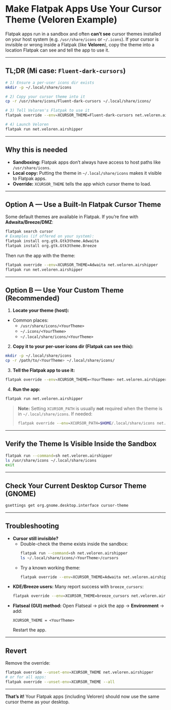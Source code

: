 # Make Flatpak Apps Use Your Cursor Theme (Veloren Example)

Flatpak apps run in a sandbox and often **can’t see** cursor themes installed on your host system (e.g. `/usr/share/icons` or `~/.icons`). 
If your cursor is invisible or wrong inside a Flatpak (like **Veloren**), copy the theme into a location Flatpak can see and tell the app to use it.

---

## TL;DR (Mi case: `Fluent-dark-cursors`)

```bash
# 1) Ensure a per-user icons dir exists
mkdir -p ~/.local/share/icons

# 2) Copy your cursor theme into it
cp -r /usr/share/icons/Fluent-dark-cursors ~/.local/share/icons/

# 3) Tell Veloren's Flatpak to use it
flatpak override --env=XCURSOR_THEME=Fluent-dark-cursors net.veloren.airshipper

# 4) Launch Veloren
flatpak run net.veloren.airshipper
```

---

## Why this is needed

- **Sandboxing:** Flatpak apps don’t always have access to host paths like `/usr/share/icons`. 
- **Local copy:** Putting the theme in `~/.local/share/icons` makes it visible to Flatpak apps. 
- **Override:** `XCURSOR_THEME` tells the app which cursor theme to load.

---

## Option A — Use a Built-In Flatpak Cursor Theme

Some default themes are available in Flatpak. If you’re fine with **Adwaita/Breeze/DMZ**:

```bash
flatpak search cursor
# Examples (if offered on your system):
flatpak install org.gtk.Gtk3theme.Adwaita
flatpak install org.gtk.Gtk3theme.Breeze
```

Then run the app with the theme:
```bash
flatpak override --env=XCURSOR_THEME=Adwaita net.veloren.airshipper
flatpak run net.veloren.airshipper
```

---

## Option B — Use Your Custom Theme (Recommended)

1) **Locate your theme (host):**
- Common places:
  - `/usr/share/icons/<YourTheme>`
  - `~/.icons/<YourTheme>`
  - `~/.local/share/icons/<YourTheme>`

2) **Copy it to your per-user icons dir (Flatpak can see this):**
```bash
mkdir -p ~/.local/share/icons
cp -r /path/to/<YourTheme> ~/.local/share/icons/
```

3) **Tell the Flatpak app to use it:**
```bash
flatpak override --env=XCURSOR_THEME=<YourTheme> net.veloren.airshipper
```

4) **Run the app:**
```bash
flatpak run net.veloren.airshipper
```

> **Note:** Setting `XCURSOR_PATH` is usually **not** required when the theme is in `~/.local/share/icons`. If needed:
> ```bash
> flatpak override --env=XCURSOR_PATH=$HOME/.local/share/icons net.veloren.airshipper
> ```

---

## Verify the Theme Is Visible Inside the Sandbox

```bash
flatpak run --command=sh net.veloren.airshipper
ls /usr/share/icons ~/.local/share/icons
exit
```

---

## Check Your Current Desktop Cursor Theme (GNOME)

```bash
gsettings get org.gnome.desktop.interface cursor-theme
```

---

## Troubleshooting

- **Cursor still invisible?**
  - Double-check the theme exists inside the sandbox:
    ```bash
    flatpak run --command=sh net.veloren.airshipper
    ls ~/.local/share/icons/<YourTheme>/cursors
    ```
  - Try a known working theme:
    ```bash
    flatpak override --env=XCURSOR_THEME=Adwaita net.veloren.airshipper
    ```
- **KDE/Breeze users:** Many report success with `breeze_cursors`:
  ```bash
  flatpak override --env=XCURSOR_THEME=breeze_cursors net.veloren.airshipper
  ```
- **Flatseal (GUI) method:** 
  Open Flatseal → pick the app → **Environment** → add:
  ```
  XCURSOR_THEME = <YourTheme>
  ```
  Restart the app.

---

## Revert

Remove the override:
```bash
flatpak override --unset-env=XCURSOR_THEME net.veloren.airshipper
# or for all apps:
flatpak override --unset-env=XCURSOR_THEME --all
```

---

**That’s it!** Your Flatpak apps (including Veloren) should now use the same cursor theme as your desktop.

